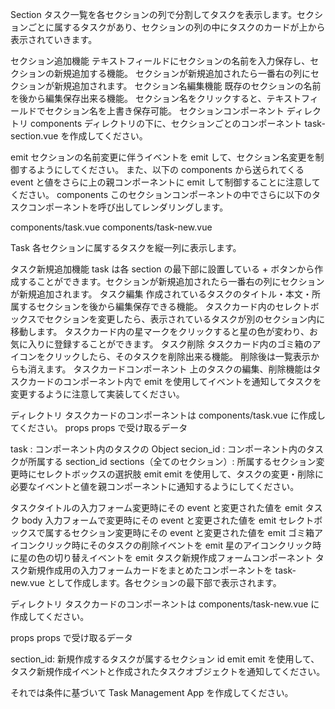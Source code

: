 Section
タスク一覧を各セクションの列で分割してタスクを表示します。セクションごとに属するタスクがあり、セクションの列の中にタスクのカードが上から表示されていきます。

セクション追加機能
テキストフィールドにセクションの名前を入力保存し、セクションの新規追加する機能。
セクションが新規追加されたら一番右の列にセクションが新規追加されます。
セクション名編集機能
既存のセクションの名前を後から編集保存出来る機能。
セクション名をクリックすると、テキストフィールドでセクション名を上書き保存可能。
セクションコンポーネント
ディレクトリ
components ディレクトリの下に、セクションごとのコンポーネント task-section.vue を作成してください。

emit
セクションの名前変更に伴うイベントを emit して、セクション名変更を制御するようにしてください。
また、以下の components から送られてくる event と値をさらに上の親コンポーネントに emit して制御することに注意してください。
components
このセクションコンポーネントの中でさらに以下のタスクコンポーネントを呼び出してレンダリングします。

components/task.vue
components/task-new.vue

Task
各セクションに属するタスクを縦一列に表示します。

タスク新規追加機能
task は各 section の最下部に設置している + ボタンから作成することができます。セクションが新規追加されたら一番右の列にセクションが新規追加されます。
タスク編集
作成されているタスクのタイトル・本文・所属するセクションを後から編集保存できる機能。
タスクカード内のセレクトボックスでセクションを変更したら、表示されているタスクが別のセクション内に移動します。
タスクカード内の星マークをクリックすると星の色が変わり、お気に入りに登録することができます。
タスク削除
タスクカード内のゴミ箱のアイコンをクリックしたら、そのタスクを削除出来る機能。
削除後は一覧表示からも消えます。
タスクカードコンポーネント
上のタスクの編集、削除機能はタスクカードのコンポーネント内で emit を使用してイベントを通知してタスクを変更するように注意して実装してください。

ディレクトリ
タスクカードのコンポーネントは components/task.vue に作成してください。
props
props で受け取るデータ

task : コンポーネント内のタスクの Object
secion_id : コンポーネント内のタスクが所属する section_id
sections（全てのセクション）: 所属するセクション変更時にセレクトボックスの選択肢
emit
emit を使用して、タスクの変更・削除に必要なイベントと値を親コンポーネントに通知するようにしてください。

タスクタイトルの入力フォーム変更時にその event と変更された値を emit
タスク body 入力フォームで変更時にその event と変更された値を emit
セレクトボックスで属するセクション変更時にその event と変更された値を emit
ゴミ箱アイコンクリック時にそのタスクの削除イベントを emit
星のアイコンクリック時に星の色の切り替えイベントを emit
タスク新規作成フォームコンポーネント
タスク新規作成用の入力フォームカードをまとめたコンポーネントを task-new.vue として作成します。各セクションの最下部で表示されます。

ディレクトリ
タスクカードのコンポーネントは components/task-new.vue に作成してください。

props
props で受け取るデータ

section_id: 新規作成するタスクが属するセクション id
emit
emit を使用して、タスク新規作成イベントと作成されたタスクオブジェクトを通知してください。


それでは条件に基づいて Task Management App を作成してください。